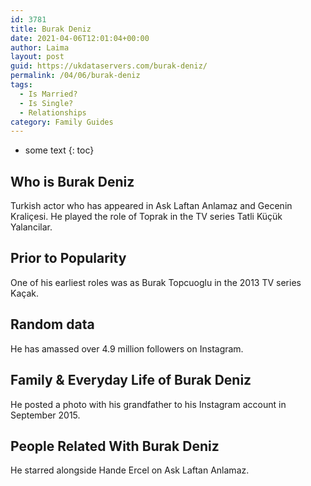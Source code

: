 ```yaml
---
id: 3781
title: Burak Deniz
date: 2021-04-06T12:01:04+00:00
author: Laima
layout: post
guid: https://ukdataservers.com/burak-deniz/
permalink: /04/06/burak-deniz
tags:
  - Is Married?
  - Is Single?
  - Relationships
category: Family Guides
---
```


* some text
{: toc}


## Who is Burak Deniz
                  
                  
                  
Turkish actor who has appeared in Ask Laftan Anlamaz and Gecenin Kraliçesi. He played the role of Toprak in the TV series Tatli Küçük Yalancilar.
                  
              
            
              
            
                
                
                
## Prior to Popularity
                  
                  
                  
One of his earliest roles was as Burak Topcuoglu in the 2013 TV series Kaçak.
                  
              
            
              
            
                
                
                
## Random data
                  
                  
                  
He has amassed over 4.9 million followers on Instagram.
                  
              
            
              
            
                
                
                
## Family & Everyday Life of Burak Deniz
                  
                  
                  
He posted a photo with his grandfather to his Instagram account in September 2015.
                  
              
            
              
            
                
                
                
## People Related With Burak Deniz
                  
                  
                  
He starred alongside Hande Ercel on Ask Laftan Anlamaz.
                  
              
            
              
            
                
              
            
              
              
            
            
              
            
          
          
          